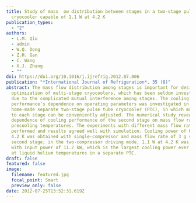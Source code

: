 ```yaml
---
title: Study of mass  ow distribution between stages in a two-stage pulse tube
  cryocooler capable of 1.1 W at 4.2 K
publication_types:
  - "2"
authors:
  - L.M. Qiu
  - admin
  - W.Q. Dong
  - Z.H. Gan
  - C. Wang
  - X.J. Zhang
  - ""
doi: https://doi.org/10.1016/j.ijrefrig.2012.07.006
publication: "*International Journal of Refrigeration*, 35 (8)"
abstract: The mass flow distribution among stages is important for design and
  optimization of multi-stage cryocoolers, which has been seldom investigated
  due to the complicated mutual interference among stages. The cooling
  performance’s dependence on operating parameters was investigated in a
  home-made separate two-stage pulse tube cryocooler (PTC), in which mass flow
  to each stage can be conveniently adjusted. The numerical study revealed the
  dependence of cooling performance of the second stage on mass flow rate and
  precooling temperatures. The experiments with different mass flow rates were
  performed and results agreed well with simulation. Cooling power of 0.7 W at
  4.2 K was obtained with single-compressor and mass flow rate of 3 g s−1 on the
  second stage; in the two-compressor driving mode, 1.1 W at 4.2 K was achieved
  with input power of 11.7 kW, which is the largest cooling power ever obtained
  at liquid helium temperatures in a separate PTC.
draft: false
featured: false
image:
  filename: featured.jpg
  focal_point: Smart
  preview_only: false
date: 2012-07-25T13:52:31.619Z
---
```


